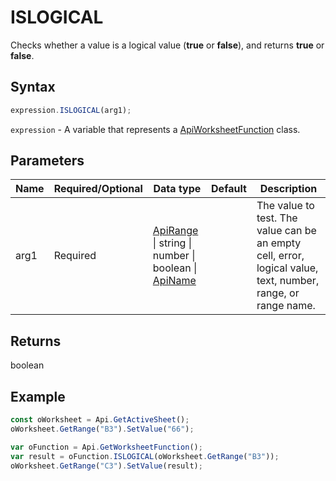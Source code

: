 # ISLOGICAL

Checks whether a value is a logical value (**true** or **false**), and returns **true** or **false**.

## Syntax

```javascript
expression.ISLOGICAL(arg1);
```

`expression` - A variable that represents a [ApiWorksheetFunction](../ApiWorksheetFunction.md) class.

## Parameters

| **Name** | **Required/Optional** | **Data type** | **Default** | **Description** |
| ------------- | ------------- | ------------- | ------------- | ------------- |
| arg1 | Required | [ApiRange](../../ApiRange/ApiRange.md) \| string \| number \| boolean \| [ApiName](../../ApiName/ApiName.md) |  | The value to test. The value can be an empty cell, error, logical value, text, number, range, or range name. |

## Returns

boolean

## Example



```javascript
const oWorksheet = Api.GetActiveSheet();
oWorksheet.GetRange("B3").SetValue("66");

var oFunction = Api.GetWorksheetFunction();
var result = oFunction.ISLOGICAL(oWorksheet.GetRange("B3"));
oWorksheet.GetRange("C3").SetValue(result);

```
